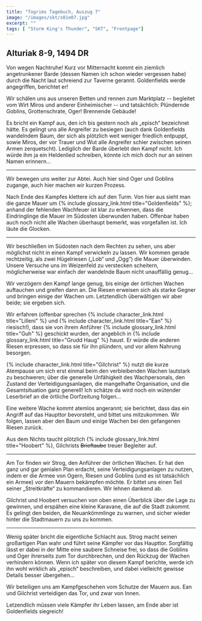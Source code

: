 ```yaml
---
title: "Togrims Tagebuch, Auszug 7"
image: "/images/skt/s01e07.jpg"
excerpt: ""
tags: [ "Storm King's Thunder", "SKT", "Frontpage"]
---
```


## Alturiak 8-9, 1494 DR

Von wegen Nachtruhe! Kurz vor Mitternacht kommt ein ziemlich angetrunkener Barde
(dessen Namen ich schon wieder vergessen habe) durch die Nacht laut schreiend
zur Taverne gerannt. Goldenfields werde angegriffen, berichtet er!

Wir schälen uns aus unseren Betten und rennen zum Marktplatz -- begleitet vom
Wirt Miros und anderer Einheimischer -- und tatsächlich: Plündernde Goblins,
Grottenschrate, Oger! Brennende Gebäude!

Es bricht ein Kampf aus, den ich bis gestern noch als „episch“ bezeichnet hätte.
Es gelingt uns alle Angreifer zu besiegen (auch dank Goldenfields wandelndem
Baum, der sich als plötzlich weit weniger friedlich entpuppt, sowie Miros, der
vor Trauer und Wut alle Angreifer schier zwischen seinen Armen zerquetscht).
Lediglich der Barde überlebt den Kampf nicht. Ich würde ihm ja ein Heldenlied
schreiben, könnte ich mich doch nur an seinen Namen erinnern...

---

Wir bewegen uns weiter zur Abtei. Auch hier sind Oger und Goblins zugange,
auch hier machen wir kurzen Prozess.

Nach Ende des Kampfes klettere ich auf den Turm. Von hier aus sieht man die
ganze Mauer um {% include glossary_link.html title="Goldenfields" %}; anhand der fehlenden Wachfeuer ist klar zu
erkennen, dass die Eindringlinge die Mauer im Südosten überwunden haben.
Offenbar haben auch noch nicht alle Wachen überhaupt bemerkt, was vorgefallen
ist. Ich läute die Glocken.

---

Wir beschließen im Südosten nach dem Rechten zu sehen, uns aber möglichst nicht in
einen Kampf verwickeln zu lassen. Wir kommen gerade rechtzeitig, als zwei
Hügelriesen („Lob“ und „Ogg“) die Mauer überwinden.
Unsere Versuche uns im Weizenfeld zu verstecken scheitern, möglicherweise war
einfach der wandelnde Baum nicht unauffällig genug...

Wir verzögern den Kampf lange genug, bis einige der örtlichen Wachen auftauchen
und greifen dann an. Die Riesen erweisen sich als starke Gegner und bringen
einige der Wachen um. Letztendlich überwältigen wir aber beide; sie ergeben
sich.

Wir erfahren (offenbar sprechen {% include character_link.html title="Lilleni" %} und {% include character_link.html title="Ean" %} riesisch!), dass sie von ihrem
Anführer {% include glossary_link.html title="Guh" %} geschickt wurden, der
angeblich in {% include glossary_link.html title="Grudd Haug" %} haust. Er würde
die anderen Riesen erpressen, so dass sie für ihn plündern, und vor allem
Nahrung besorgen.

{% include character_link.html title="Gilchrist" %} nutzt die kurze Atempause um
sich erst einmal beim den verbleibenden Wachen lautstark zu beschweren; über die
generelle Unfähigkeit des Wachpersonals, den Zustand der Verteidigungsanlagen,
die mangelhafte Organisation, und die Gesamtsituation ganz generell! Ich schätze da
wird noch ein wütender Leserbrief an die örtliche Dorfzeitung folgen…

Eine weitere Wache kommt atemlos angerannt; sie berichtet, dass das ein Angriff
auf das Haupttor bevorsteht, und bittet uns mitzukommen. Wir folgen, lassen
aber den Baum und einige Wachen bei den gefangenen Riesen zurück.

Aus dem Nichts taucht plötzlich {% include glossary_link.html title="Hoobert" %}, Gilchrists
<del>Brieftaube</del> treuer Begleiter auf.

---

Am Tor finden wir Strog, den Anführer der örtlichen Wachen. Er hat den ganz und
gar genialen Plan erdacht, seine Verteidigungsanlagen zu nutzen, indem er die
Armee von Ogern, Riesen und Goblins (und es ist tatsächlich ein Armee) *vor* den
Mauern bekämpfen möchte. Er bittet uns einen Teil seiner „Streitkräfte“ zu
kommandieren. Wir lehnen dankend ab.

Gilchrist und Hoobert versuchen von oben einen Überblick über die Lage zu
gewinnen, und erspähen eine kleine Karavane, die auf die Stadt zukommt. Es
gelingt den beiden, die Neuankömmlinge zu warnen, und sicher wieder hinter die
Stadtmauern zu uns zu kommen.

---

Wenig später bricht die eigentliche Schlacht aus. Strog macht seinen großartigen
Plan wahr und führt seine Kämpfer vor das Haupttor. Sorgfältig lässt er dabei in
der Mitte eine saubere Schneise frei, so dass die Goblins und Oger ihrerseits
zum Tor durchbrechen, und den Rückzug der Wachen verhindern können.
Wenn ich später von diesem Kampf berichte, werde ich ihn wohl wirklich als
„episch“ beschreiben, und dabei vielleicht gewisse Details besser übergehen…

Wir beteiligen uns am Kampfgeschehen vom Schutze der Mauern aus.
Ean und Gilchrist verteidigen das Tor, und zwar von Innen.

Letzendlich müssen viele Kämpfer ihr Leben lassen, am Ende aber ist Goldenfields
siegreich!
